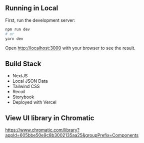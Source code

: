 ## Running in Local

First, run the development server:

```bash
npm run dev
# or
yarn dev
```

Open [http://localhost:3000](http://localhost:3000) with your browser to see the result.

## Build Stack
- NextJS
- Local JSON Data
- Tailwind CSS
- Recoil
- Storybook
- Deployed with Vercel

## View UI library in Chromatic
https://www.chromatic.com/library?appId=605bbe50e9c8b3002135aa25&groupPrefix=Components

